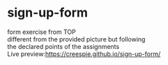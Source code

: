 # sign-up-form
form exercise from TOP   
different from the provided picture but following  
the declared points of the assignments  
Live preview:https://creespie.github.io/sign-up-form/